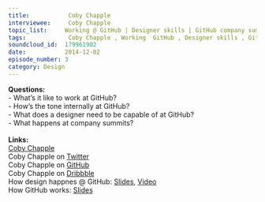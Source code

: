```yaml
--- 
title:           Coby Chapple 
interviewee:     Coby Chapple 
topic_list:     Working @ GitHub | Designer skills | GitHub company summits 
tags:            Coby Chapple , Working  GitHub , Designer skills , GitHub company summits 
soundcloud_id:  179961902
date:           2014-12-02
episode_number: 3
category: Design
---
```


<p class="show_notes_display"><b>Questions:</b><br>- What’s it like to work at GitHub?<br>- How’s the tone internally at GitHub?<br>- What does a designer need to be capable of at GitHub?<br>- What happens at company summits?<br><br><b>Links:</b><br><a rel="nofollow" target="_blank" href="http://cobyism.com/">Coby Chapple</a><br>Coby Chapple on <a rel="nofollow" target="_blank" href="https://twitter.com/cobyism">Twitter</a><br>Coby Chapple on <a rel="nofollow" target="_blank" href="https://github.com/cobyism">GitHub</a><br>Coby Chapple on <a rel="nofollow" target="_blank" href="https://dribbble.com/cobyism">Dribbble</a><br>How design happnes @ GitHub: <a rel="nofollow" target="_blank" href="https://speakerdeck.com/cobyism/how-design-happens-at-github-scotlandjs-2014">Slides</a>, <a rel="nofollow" target="_blank" href="http://vimeo.com/96430140">Video</a><br>How GitHub works: <a rel="nofollow" target="_blank" href="https://speakerdeck.com/cobyism/how-github-works-github-kaigi-tokyo-2014">Slides</a><br><br></p>
